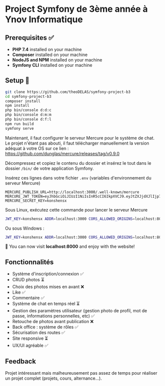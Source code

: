 # Project Symfony de 3ème année à Ynov Informatique

## Prerequisites ✅

- **PHP 7.4** installed on your machine
- **Composer** installed on your machine
- **NodeJS and NPM** installed on your machine
- **Symfony CLI** installed on your machine

## Setup 🚀

```sh
git clone https://github.com/theoDELAS/symfony-project-b3
cd symfony-project-b3
composer install
npm install
php bin/console d:d:c
php bin/console d:m:m
php bin/console d:f:l
npm run build
symfony serve
```

Maintenant, il faut configurer le serveur Mercure pour le système de chat. Le projet n'étant pas abouti, il faut télécharger manuellement la version adéquat à votre OS sur ce lien : https://github.com/dunglas/mercure/releases/tag/v0.9.0

Décompressez et copiez le contenu du dossier et insérez le tout dans le dossier `/bin/` de votre application Symfony.

Insérez ces lignes dans votre fichier `.env` (variables d'environnement du serveur Mercure)

```
MERCURE_PUBLISH_URL=http://localhost:3000/.well-known/mercure
MERCURE_JWT_TOKEN=eyJhbGciOiJIUzI1NiIsInR5cCI6IkpXVCJ9.eyJtZXJjdXJlIjp7InB1Ymxpc2giOlsiKiJdfX0.7O7cu4UGyIvZ_RnrEdKm4BMZUZcb5uNOyGc1HqALNmQ
MERCURE_SECRET_KEY=konshensx
```

Sous Linux, exécutez cette commande pour lancer le serveur Mercure

```sh
JWT_KEY=konshensx ADDR=localhost:3000 CORS_ALLOWED_ORIGINS=localhost:8000 ./bin/mercure
```

Ou sous Windows :

```sh
JWT_KEY=konshensx ADDR=localhost:3000 CORS_ALLOWED_ORIGINS=localhost:8000 ./bin/mercure.exe
```

🎉 You can now visit **localhost:8000** and enjoy with the website!

## Fonctionnalités

- Système d'inscription/connexion ✅
- CRUD photos ⏳
- Choix des photos mises en avant ❌
- Like ✅
- Commentaire ✅
- Système de chat en temps réel ⏳
- Gestion des paramètres utilisateur (gestion photo de profil, mot de passe, informations personnelles, etc) ✅
- Retouche de photos avant publication ❌
- Back office : système de rôles ✅
- Sécurisation des routes ✅
- Site responsive ⏳
- UX/UI agréable ✅

## Feedback

Projet intéressant mais malheureusement pas assez de temps pour réaliser un projet complet (projets, cours, alternance...).
